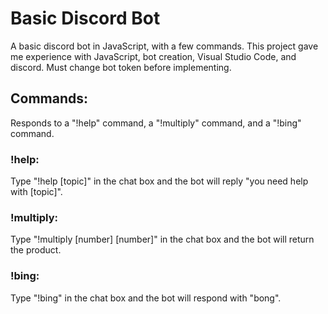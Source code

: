 # Basic Discord Bot

A basic discord bot in JavaScript, with a few commands. This project gave me experience with JavaScript, bot creation, Visual Studio Code, and discord. Must change bot token before implementing.

## Commands:

Responds to a "!help" command, a "!multiply" command, and a "!bing" command.

### !help:
Type "!help [topic]" in the chat box and the bot will reply "you need help with [topic]".

### !multiply:
Type "!multiply [number] [number]" in the chat box and the bot will return the product.

### !bing:
Type "!bing" in the chat box and the bot will respond with "bong".
